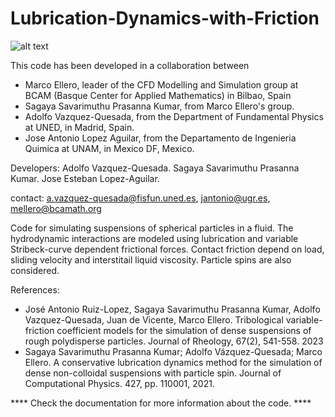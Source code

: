# Lubrication-Dynamics-with-Friction
![alt text](https://github.com/BCAM-CFD/Lubrication-Dynamics-with-Friction/blob/main/tribological_variable_friction.png)

 This code has been developed  in a collaboration between

 - Marco Ellero, leader of the  CFD Modelling and Simulation group at
    BCAM (Basque Center for Applied Mathematics) in Bilbao, Spain
 - Sagaya Savarimuthu Prasanna Kumar, from Marco Ellero's group.    
 - Adolfo Vazquez-Quesada, from the Department of Fundamental Physics
    at UNED, in Madrid, Spain.
 - Jose Antonio Lopez Aguilar,  from the Departamento  de Ingenieria
    Quimica at UNAM, in Mexico DF, Mexico.

 Developers: Adolfo Vazquez-Quesada.
 	           Sagaya Savarimuthu Prasanna Kumar.
             Jose Esteban Lopez-Aguilar.

  contact: a.vazquez-quesada@fisfun.uned.es, jantonio@ugr.es, mellero@bcamath.org
  
  Code  for  simulating  suspensions  of spherical  particles  in  a
  fluid. The hydrodynamic interactions are modeled using lubrication
  and variable Stribeck-curve dependent frictional forces. Contact friction depend on load, sliding velocity and interstitail liquid viscosity. Particle spins are also considered.
  
   References:
   
  - José  Antonio Ruiz-Lopez,  Sagaya Savarimuthu  Prasanna Kumar,
       Adolfo    Vazquez-Quesada,    Juan     de    Vicente,    Marco
       Ellero. Tribological variable-friction  coefficient models for
       the  simulation of  dense  suspensions  of rough  polydisperse
       particles. Journal of Rheology, 67(2), 541-558. 2023
  - Sagaya  Savarimuthu  Prasanna Kumar;  Adolfo  Vázquez-Quesada;
       Marco Ellero.  A conservative lubrication dynamics  method for
       the  simulation   of  dense  non-colloidal   suspensions  with
       particle   spin.  Journal   of  Computational   Physics.  427,
       pp. 110001, 2021.
   
**** Check the documentation for more information about the code. ****
